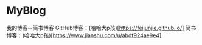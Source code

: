 # MyBlog
我的博客--简书博客
GitHub博客：(哈哈大p孩)[https://feijunjie.github.io/]
简书博客：(哈哈大p孩)[https://www.jianshu.com/u/abdf924ae9e4]
